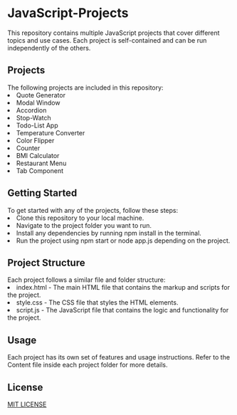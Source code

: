 <h1> JavaScript-Projects </h1>
This repository contains multiple JavaScript projects that cover different topics and use cases. Each project is self-contained and can be run independently of the others.


<h2>Projects</h2>
The following projects are included in this repository:

<li>Quote Generator</li>
<li>Modal Window</li>
<li>Accordion</li>
<li>Stop-Watch</li>
<li>Todo-List App</li>
<li>Temperature Converter</li>
<li>Color Flipper</li>
<li>Counter</li>
<li>BMI Calculator</li>
<li> Restaurant Menu</li>
<li> Tab Component</li>


<h2>Getting Started</h2>
To get started with any of the projects, follow these steps:

<li>Clone this repository to your local machine.</li>
<li>Navigate to the project folder you want to run.</li>
<li>Install any dependencies by running npm install in the terminal.</li>
<li>Run the project using npm start or node app.js depending on the project.</li>


<h2>Project Structure</h2>
Each project follows a similar file and folder structure:

<li>index.html - The main HTML file that contains the markup and scripts for the project.</li>
<li>style.css - The CSS file that styles the HTML elements.</li>
<li>script.js - The JavaScript file that contains the logic and functionality for the project.</li>


<h2>Usage</h2>
Each project has its own set of features and usage instructions. Refer to the Content file inside each project folder for more details.

## License
[MIT LICENSE](LICENSE)

